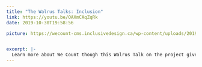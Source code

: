 ```yaml
---
title: "The Walrus Talks: Inclusion"
link: https://youtu.be/OAXmCAqZqRk
date: 2019-10-30T19:58:56

picture: https://wecount-cms.inclusivedesign.ca/wp-content/uploads/2019/10/walrus_talks.png


excerpt: |-
  Learn more about We Count though this Walrus Talk on the project given by Jutta Treviranus.
---
```

